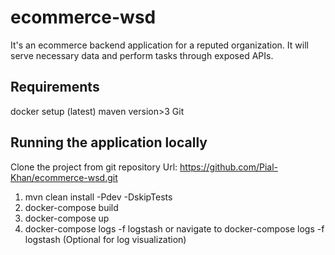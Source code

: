 # ecommerce-wsd
It's an ecommerce backend application for a reputed organization. It will serve necessary data and perform tasks through exposed APIs.

## Requirements
docker setup (latest)
maven version>3
Git
## Running the application locally
Clone the project from git repository
Url: https://github.com/Pial-Khan/ecommerce-wsd.git
1. mvn clean install -Pdev -DskipTests
2. docker-compose build
3. docker-compose up
4. docker-compose logs -f logstash or navigate to docker-compose logs -f logstash (Optional for log visualization)
